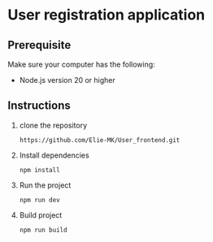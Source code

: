 # User registration application 

##  Prerequisite
Make sure your computer has the following:

* Node.js version 20 or higher

## Instructions

1. clone the repository 
    ```
   https://github.com/Elie-MK/User_frontend.git
    ```
2. Install dependencies
     ```
   npm install
    ```
3. Run the project 

    ```
   npm run dev
    ```
4. Build project 
    ```
   npm run build
    ```